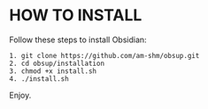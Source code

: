 # HOW TO INSTALL
Follow these steps to install Obsidian:

	1. git clone https://github.com/am-shm/obsup.git
	2. cd obsup/installation
	3. chmod +x install.sh
	4. ./install.sh

Enjoy.
